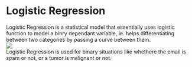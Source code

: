 # Logistic Regression
Logistic Regression is a statistical model that essentially uses logistic function to model a binry dependant variable, ie. helps differentiating between two categories by passing a curve between them.<br>
<img src = "https://miro.medium.com/max/499/1*fQNbPl3NY4antjKJPeuxwA.png"><br>
Logistic Regression is used for binary situations like whethere the email is spam or not, or a tumor is malignant or not.
